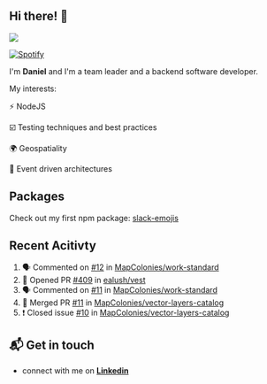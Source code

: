 ## Hi there! 👋

<p>
  <img src="https://github-readme-stats.vercel.app/api?username=syncush&theme=tokyonight">
</p>

[![Spotify](https://novatorem-rust.vercel.app/api/spotify)](https://open.spotify.com/user/syncush)

I'm **Daniel** and I'm a team leader and a backend software developer.

My interests:

⚡ NodeJS

☑️ Testing techniques and best practices

🌍 Geospatiality

🧠 Event driven architectures

## Packages
Check out my first npm package: [slack-emojis](https://www.npmjs.com/package/slack-emojis)

## Recent Acitivty
<!--START_SECTION:activity-->
1. 🗣 Commented on [#12](https://github.com//MapColonies/work-standard/issues/12) in [MapColonies/work-standard](https://github.com//MapColonies/work-standard)
2. 💪 Opened PR [#409](https://github.com//ealush/vest/pull/409) in [ealush/vest](https://github.com//ealush/vest)
3. 🗣 Commented on [#11](https://github.com//MapColonies/work-standard/issues/11) in [MapColonies/work-standard](https://github.com//MapColonies/work-standard)
4. 🎉 Merged PR [#11](https://github.com//MapColonies/vector-layers-catalog/pull/11) in [MapColonies/vector-layers-catalog](https://github.com//MapColonies/vector-layers-catalog)
5. ❗️ Closed issue [#10](https://github.com//MapColonies/vector-layers-catalog/issues/10) in [MapColonies/vector-layers-catalog](https://github.com//MapColonies/vector-layers-catalog)
<!--END_SECTION:activity-->

## 📬 Get in touch

* connect with me on [**Linkedin**](https://www.linkedin.com/in/daniel-hermon-927372144/)
